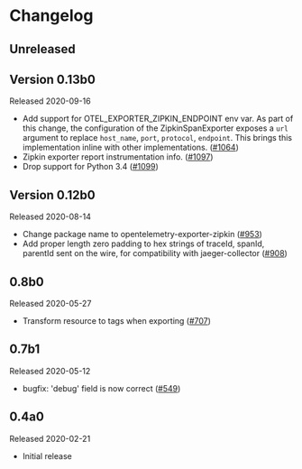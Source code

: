 # Changelog

## Unreleased

## Version 0.13b0

Released 2020-09-16

- Add support for OTEL_EXPORTER_ZIPKIN_ENDPOINT env var. As part of this change, the 
  configuration of the ZipkinSpanExporter exposes a `url` argument to replace `host_name`,
  `port`, `protocol`, `endpoint`. This brings this implementation inline with other
  implementations. 
  ([#1064](https://github.com/open-telemetry/opentelemetry-python/pull/1064))
- Zipkin exporter report instrumentation info. 
  ([#1097](https://github.com/open-telemetry/opentelemetry-python/pull/1097))  
- Drop support for Python 3.4
  ([#1099](https://github.com/open-telemetry/opentelemetry-python/pull/1099))

## Version 0.12b0

Released 2020-08-14

- Change package name to opentelemetry-exporter-zipkin
  ([#953](https://github.com/open-telemetry/opentelemetry-python/pull/953))
- Add proper length zero padding to hex strings of traceId, spanId, parentId sent on the wire, for compatibility with jaeger-collector
  ([#908](https://github.com/open-telemetry/opentelemetry-python/pull/908))

## 0.8b0

Released 2020-05-27

- Transform resource to tags when exporting
  ([#707](https://github.com/open-telemetry/opentelemetry-python/pull/707))

## 0.7b1

Released 2020-05-12

- bugfix: 'debug' field is now correct
  ([#549](https://github.com/open-telemetry/opentelemetry-python/pull/549))

## 0.4a0

Released 2020-02-21

- Initial release
